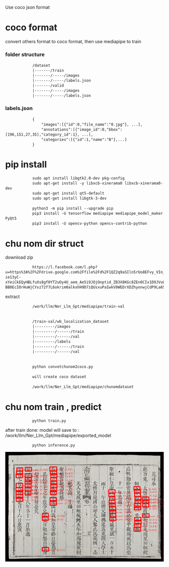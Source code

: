 Use coco json format 

# coco format

convert others format to coco format, then use mediapipe to train

### folder structure

                /dataset
                |-------/train
                |-------/-----/images
                |-------/-----/labels.json
                |-------/valid
                |-------/-----/images
                |-------/-----/labels.json

### labels.json

                {
                    "images":[{"id":0,"file_name":"0.jpg"}, ...],
                    "annotations":[{"image_id":0,"bbox":[196,151,27,35],"category_id":1}, ...],
                    "categories":[{"id":1,"name":"B"},...]
                }
# pip install


                sudo apt install libgtk2.0-dev pkg-config
                sudo apt-get install -y libxcb-xinerama0 libxcb-xinerama0-dev
                sudo apt-get install qt5-default
                sudo apt-get install libgtk-3-dev

                python3 -m pip install --upgrade pip                
                pip3 install -U tensorflow mediapipe mediapipe_model_maker  PyQt5
                pip3 install -U opencv-python opencv-contrib-python 

# chu nom dir struct

download zip 

                https://l.facebook.com/l.php?u=https%3A%2F%2Fdrive.google.com%2Ffile%2Fd%2F1QZ2q9aSIln5rUo8EFvy_VIn_VdmmFqMy%2Fview%3Fusp%3Ddrive_link%26fbclid%3DIwZXh0bgNhZW0CMTAAAR2FZc7gUEZxAcx3V1vw9yD-ie13yC-xYeiCkEQyHBLfuXs8gf0YT2uOy4U_aem_Ae5i9JOjOnptid_ZB3X8KGc8ZEn0CIx1D9JVuQt06IWuQVdvmuUQYNZudsx6zi03PThO73gcpY2_I28P_iCMzZeN&h=AT1Jirw8TCylk4OE04A9IUiVbRqbmujG4rj_v6KBfg0Gn80fdcrKBjoIBziySTz1-BB0EcIOrHuWjCYxz72f7L6okrim0alkxhH9D7iQUsxuPaIwkV8WEDrXDZhyonwjCdP9La6SqQs

extract

                /work/llm/Ner_Llm_Gpt/mediapipe/train-val


                /train-val/wb_localization_dataset
                |---------/images
                |---------/------/train
                |---------/------/val
                |---------/labels
                |---------/------/train
                |---------/------/val


                python convetchunom2coco.py

                will create coco dataset 

                /work/llm/Ner_Llm_Gpt/mediapipe/chunomdataset 

# chu nom train , predict

                python train.py

after train done: model will save to : /work/llm/Ner_Llm_Gpt/mediapipe/exported_model

                python inference.py


![image](https://github.com/badpaybad/Ner_Llm_Gpt/blob/main/mediapipe/detected.jpg)

